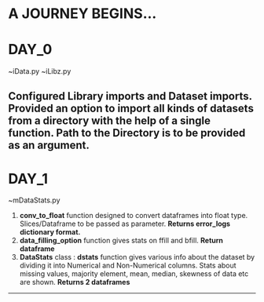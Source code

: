 A JOURNEY BEGINS...
===================================================================================================================================================================================
DAY_0
=====
~iData.py
~iLibz.py

Configured Library imports and Dataset imports.
Provided an option to import all kinds of datasets from a directory with the help of a single function.
Path to the Directory is to be provided as an argument.
-----------------------------------------------------------------------------------------------------------------------------------------------------------------------------------

DAY_1
=====
~mDataStats.py

1. **conv_to_float** function designed to convert dataframes into float type. Slices/Dataframe to be passed as parameter. __Returns error_logs dictionary format.__
2. **data_filling_option** function gives stats on ffill and bfill. __Return dataframe__
3. **DataStats** class : **dstats** function gives various info about the dataset by dividing it into Numerical and Non-Numerical columns. Stats about missing values, majority element, mean, median, skewness of data etc are shown. __Returns 2 dataframes__

-----------------------------------------------------------------------------------------------------------------------------------------------------------------------------------
